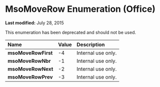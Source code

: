 
# MsoMoveRow Enumeration (Office)

 **Last modified:** July 28, 2015

This enumeration has been deprecated and should not be used.


|**Name**|**Value**|**Description**|
|:-----|:-----|:-----|
| **msoMoveRowFirst**|-4|Internal use only.|
| **msoMoveRowNbr**|-1|Internal use only.|
| **msoMoveRowNext**|-2|Internal use only.|
| **msoMoveRowPrev**|-3|Internal use only.|

